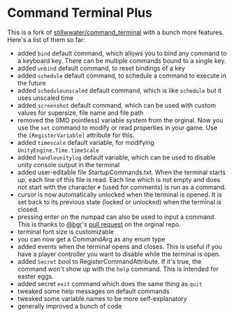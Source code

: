 Command Terminal Plus
======================

This is a fork of [stillwwater/command_terminal](https://github.com/stillwwater/command_terminal) with a bunch more features. Here's a list of them so far:

* added `bind` default command, which allows you to bind any command to a keyboard key. There can be multiple commands bound to a single key.
* added `unbind` default command, to reset bindings of a key
* added `schedule` default command, to schedule a command to execute in the future
* added `scheduleunscaled` default command, which is like `schedule` but it uses unscaled time
* added `screenshot` default command, which can be used with custom values for supersize, file name and file path
* removed the (IMO pointless) variable system from the orginal. Now you use the `set` command to modify or read properties in your game. Use the `[RegisterVariable]` attribute for this.
* added `timescale` default variable, for modifying `UnityEngine.Time.timeScale`
* added `handleunitylog` default variable, which can be used to disable unity console output in the terminal
* added user-editable file StartupCommands.txt. When the terminal starts up, each line of this file is read. Each line which is not empty and does not start with the character `#` (used for comments) is run as a command.
* cursor is now automatically unlocked when the terminal is opened. It is set back to its previous state (locked or unlocked) when the terminal is closed.
* pressing enter on the numpad can also be used to input a command. This is thanks to [@bgr](https://github.com/bgr)'s [pull request](https://github.com/stillwwater/command_terminal/pull/8) on the orginal repo.
* terminal font size is customizable
* you can now get a CommandArg as any enum type
* added events when the terminal opens and closes. This is useful if you have a player controller you want to disable while the terminal is open.
* added `Secret` bool to RegisterCommandAttribute. If it's true, the command won't show up with the `help` command. This is intended for easter eggs.
* added secret `exit` command which does the same thing as `quit`
* tweaked some help messages on default commands
* tweaked some variable names to be more self-explanatory
* generally improved a bunch of code
